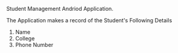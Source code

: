 Student Management Andriod Application.

The Application makes a record of the Student's Following Details

1. Name
2. College
3. Phone Number
